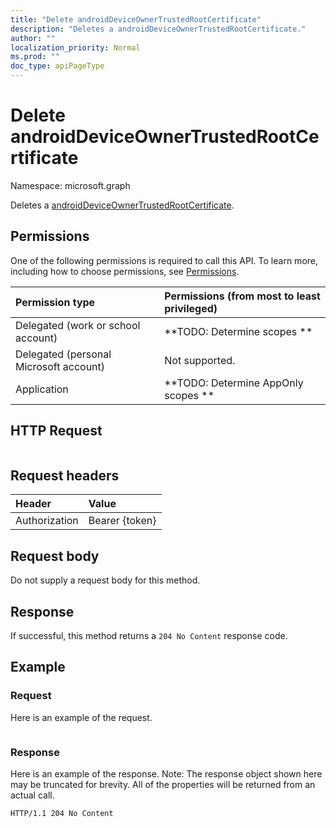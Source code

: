 ```yaml
---
title: "Delete androidDeviceOwnerTrustedRootCertificate"
description: "Deletes a androidDeviceOwnerTrustedRootCertificate."
author: ""
localization_priority: Normal
ms.prod: ""
doc_type: apiPageType
---
```


# Delete androidDeviceOwnerTrustedRootCertificate

Namespace: microsoft.graph

Deletes a [androidDeviceOwnerTrustedRootCertificate](../resources/androiddeviceownertrustedrootcertificate.md).

## Permissions
One of the following permissions is required to call this API. To learn more, including how to choose permissions, see [Permissions](/concepts/permissions-reference.md).

|Permission type|Permissions (from most to least privileged)|
|:---|:---|
|Delegated (work or school account)|**TODO: Determine scopes **|
|Delegated (personal Microsoft account)|Not supported.|
|Application|**TODO: Determine AppOnly scopes **|

## HTTP Request
<!-- {
  "blockType": "ignored"
}
-->
``` http
```

## Request headers
|Header|Value|
|:---|:---|
|Authorization|Bearer {token}|

## Request body
Do not supply a request body for this method.

## Response
If successful, this method returns a `204 No Content` response code.

## Example

### Request
Here is an example of the request.
<!-- {
  "blockType": "request",
  "name": "delete_androiddeviceownertrustedrootcertificate"
}
-->
``` http

```

### Response
Here is an example of the response. Note: The response object shown here may be truncated for brevity. All of the properties will be returned from an actual call.
<!-- {
  "blockType": "response",
  "truncated": true
}
-->
``` http
HTTP/1.1 204 No Content
```

